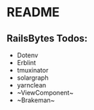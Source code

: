 # README

## RailsBytes Todos:

- Dotenv
- Erblint
- tmuxinator
- solargraph
- yarnclean
- ~ViewComponent~
- ~Brakeman~
